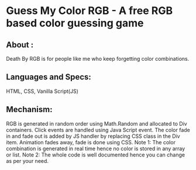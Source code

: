 # Guess My Color RGB - A free RGB based color guessing game

## About : 
Death By RGB is for people like me who keep forgetting color combinations.



## Languages and Specs: 
HTML, CSS, Vanilla Script(JS)

## Mechanism:
RGB is generated in random order using Math.Random and allocated to Div containers.
Click events are handled using Java Script event.
The color fade in and fade out is added by JS handler by replacing CSS class in the Div item.
Animation fades away, fade is done using CSS. Note 1: The color combination is generated in real time hence no color is stored in any array or list. Note 2: The whole code is well documented hence you can change as per your need.
